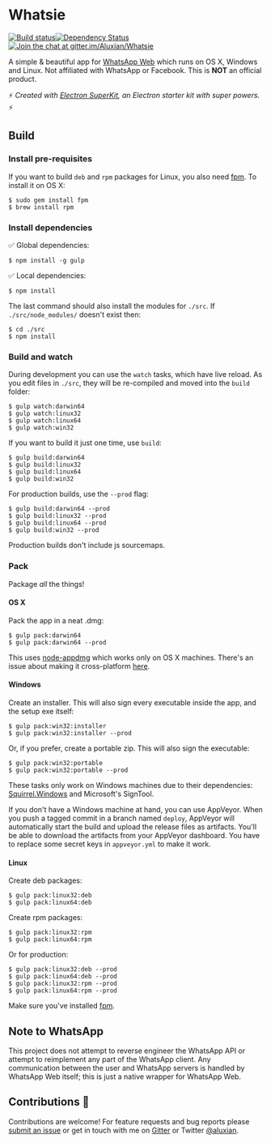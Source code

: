 Whatsie
=======

[![Build status](https://ci.appveyor.com/api/projects/status/t9nvllbmy6h54o5t/branch/master?svg=true)](https://ci.appveyor.com/project/Aluxian/whatsie/branch/master)[![Dependency Status](https://david-dm.org/Aluxian/Whatsie/status.svg)](https://david-dm.org/Aluxian/Whatsie#info=dependencies)[![Join the chat at gitter.im/Aluxian/Whatsie](https://badges.gitter.im/Join%20Chat.svg)](https://gitter.im/Aluxian/Whatsie)

A simple & beautiful app for [WhatsApp Web](https://web.whatsapp.com/) which runs on OS X, Windows and Linux. Not affiliated with WhatsApp or Facebook. This is **NOT** an official product.

:zap: *Created with [Electron SuperKit](https://github.com/Aluxian/electron-superkit), an Electron starter kit with super powers.* :zap:

Build
-----

### Install pre-requisites

If you want to build `deb` and `rpm` packages for Linux, you also need [fpm](https://github.com/jordansissel/fpm). To install it on OS X:

```
$ sudo gem install fpm
$ brew install rpm
```

### Install dependencies

:white_check_mark: Global dependencies:

```
$ npm install -g gulp
```

:white_check_mark: Local dependencies:

```
$ npm install
```

The last command should also install the modules for `./src`. If `./src/node_modules/` doesn't exist then:

```
$ cd ./src
$ npm install
```

### Build and watch

During development you can use the `watch` tasks, which have live reload. As you edit files in `./src`, they will be re-compiled and moved into the `build` folder:

```
$ gulp watch:darwin64
$ gulp watch:linux32
$ gulp watch:linux64
$ gulp watch:win32
```

If you want to build it just one time, use `build`:

```
$ gulp build:darwin64
$ gulp build:linux32
$ gulp build:linux64
$ gulp build:win32
```

For production builds, use the `--prod` flag:

```
$ gulp build:darwin64 --prod
$ gulp build:linux32 --prod
$ gulp build:linux64 --prod
$ gulp build:win32 --prod
```

Production builds don't include js sourcemaps.

### Pack

Package *all* the things!

#### OS X

Pack the app in a neat .dmg:

```
$ gulp pack:darwin64
$ gulp pack:darwin64 --prod
```

This uses [node-appdmg](https://www.npmjs.com/package/appdmg) which works only on OS X machines. There's an issue about making it cross-platform [here](https://github.com/LinusU/node-appdmg/issues/14).

#### Windows

Create an installer. This will also sign every executable inside the app, and the setup exe itself:

```
$ gulp pack:win32:installer
$ gulp pack:win32:installer --prod
```

Or, if you prefer, create a portable zip. This will also sign the executable:

```
$ gulp pack:win32:portable
$ gulp pack:win32:portable --prod
```

These tasks only work on Windows machines due to their dependencies: [Squirrel.Windows](https://github.com/Squirrel/Squirrel.Windows) and Microsoft's SignTool.

If you don't have a Windows machine at hand, you can use AppVeyor. When you push a tagged commit in a branch named `deploy`, AppVeyor will automatically start the build and upload the release files as artifacts. You'll be able to download the artifacts from your AppVeyor dashboard. You have to replace some secret keys in `appveyor.yml` to make it work.

#### Linux

Create deb packages:

```
$ gulp pack:linux32:deb
$ gulp pack:linux64:deb
```

Create rpm packages:

```
$ gulp pack:linux32:rpm
$ gulp pack:linux64:rpm
```

Or for production:

```
$ gulp pack:linux32:deb --prod
$ gulp pack:linux64:deb --prod
$ gulp pack:linux32:rpm --prod
$ gulp pack:linux64:rpm --prod
```

Make sure you've installed [fpm](https://github.com/jordansissel/fpm).

Note to WhatsApp
----------------

This project does not attempt to reverse engineer the WhatsApp API or attempt to reimplement any part of the WhatsApp client. Any communication between the user and WhatsApp servers is handled by WhatsApp Web itself; this is just a native wrapper for WhatsApp Web.

Contributions :pray:
--------------------

Contributions are welcome! For feature requests and bug reports please [submit an issue](https://github.com/Aluxian/electron-superkit/issues) or get in touch with me on [Gitter](https://gitter.im/Aluxian/electron-superkit?utm_source=badge&utm_medium=badge&utm_campaign=pr-badge&utm_content=badge) or Twitter [@aluxian](https://twitter.com/aluxian).
